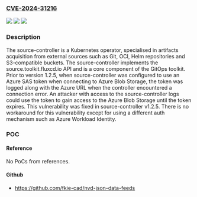 ### [CVE-2024-31216](https://cve.mitre.org/cgi-bin/cvename.cgi?name=CVE-2024-31216)
![](https://img.shields.io/static/v1?label=Product&message=source-controller&color=blue)
![](https://img.shields.io/static/v1?label=Version&message=%3C%201.2.5%20&color=brightgreen)
![](https://img.shields.io/static/v1?label=Vulnerability&message=CWE-532%3A%20Insertion%20of%20Sensitive%20Information%20into%20Log%20File&color=brightgreen)

### Description

The source-controller is a Kubernetes operator, specialised in artifacts acquisition from external sources such as Git, OCI, Helm repositories and S3-compatible buckets. The source-controller implements the source.toolkit.fluxcd.io API and is a core component of the GitOps toolkit. Prior to version 1.2.5, when source-controller was configured to use an Azure SAS token when connecting to Azure Blob Storage, the token was logged along with the Azure URL when the controller encountered a connection error. An attacker with access to the source-controller logs could use the token to gain access to the Azure Blob Storage until the token expires. This vulnerability was fixed in source-controller v1.2.5. There is no workaround for this vulnerability except for using a different auth mechanism such as Azure Workload Identity.

### POC

#### Reference
No PoCs from references.

#### Github
- https://github.com/fkie-cad/nvd-json-data-feeds


